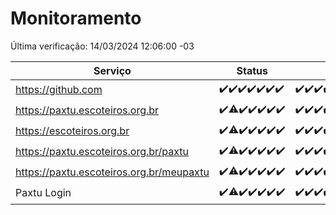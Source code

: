 # Monitoramento

Última verificação: 14/03/2024 12:06:00 -03

|Serviço|Status|Últimas 24h|
|---|---|---|
|https://github.com|<span title="2024-03-07: OK=24">✔️</span><span title="2024-03-08: OK=24">✔️</span><span title="2024-03-09: OK=24">✔️</span><span title="2024-03-10: OK=24">✔️</span><span title="2024-03-11: OK=24">✔️</span><span title="2024-03-12: OK=24">✔️</span><span title="2024-03-13: OK=15">✔️</span>|<span title="13/03/2024 14:06:00 -03 : 200">✔️</span><span title="13/03/2024 15:07:00 -03 : 200">✔️</span><span title="13/03/2024 16:03:00 -03 : 200">✔️</span><span title="13/03/2024 17:06:00 -03 : 200">✔️</span><span title="13/03/2024 18:04:00 -03 : 200">✔️</span><span title="13/03/2024 19:05:00 -03 : 200">✔️</span><span title="13/03/2024 20:06:00 -03 : 200">✔️</span><span title="13/03/2024 21:29:00 -03 : 200">✔️</span><span title="13/03/2024 22:38:00 -03 : 200">✔️</span><span title="13/03/2024 23:12:00 -03 : 200">✔️</span><span title="14/03/2024 00:07:00 -03 : 200">✔️</span><span title="14/03/2024 01:07:00 -03 : 200">✔️</span><span title="14/03/2024 02:06:00 -03 : 200">✔️</span><span title="14/03/2024 03:08:00 -03 : 200">✔️</span><span title="14/03/2024 04:07:00 -03 : 200">✔️</span><span title="14/03/2024 05:08:00 -03 : 200">✔️</span><span title="14/03/2024 06:06:00 -03 : 200">✔️</span><span title="14/03/2024 07:07:00 -03 : 200">✔️</span><span title="14/03/2024 08:03:00 -03 : 200">✔️</span><span title="14/03/2024 09:12:00 -03 : 200">✔️</span><span title="14/03/2024 10:06:00 -03 : 200">✔️</span><span title="14/03/2024 11:06:00 -03 : 200">✔️</span><span title="14/03/2024 12:06:00 -03 : 200">✔️</span>|
|https://paxtu.escoteiros.org.br|<span title="2024-03-07: OK=24">✔️</span><span title="2024-03-08: OK=23, Falhas=1">⚠️</span><span title="2024-03-09: OK=24">✔️</span><span title="2024-03-10: OK=24">✔️</span><span title="2024-03-11: OK=24">✔️</span><span title="2024-03-12: OK=24">✔️</span><span title="2024-03-13: OK=15">✔️</span>|<span title="13/03/2024 14:06:00 -03 : 200">✔️</span><span title="13/03/2024 15:07:00 -03 : 200">✔️</span><span title="13/03/2024 16:03:00 -03 : 200">✔️</span><span title="13/03/2024 17:06:00 -03 : 200">✔️</span><span title="13/03/2024 18:04:00 -03 : 200">✔️</span><span title="13/03/2024 19:05:00 -03 : 200">✔️</span><span title="13/03/2024 20:06:00 -03 : 200">✔️</span><span title="13/03/2024 21:29:00 -03 : 200">✔️</span><span title="13/03/2024 22:38:00 -03 : 200">✔️</span><span title="13/03/2024 23:12:00 -03 : 200">✔️</span><span title="14/03/2024 00:07:00 -03 : 200">✔️</span><span title="14/03/2024 01:07:00 -03 : 200">✔️</span><span title="14/03/2024 02:06:00 -03 : 200">✔️</span><span title="14/03/2024 03:08:00 -03 : 200">✔️</span><span title="14/03/2024 04:07:00 -03 : 200">✔️</span><span title="14/03/2024 05:08:00 -03 : 200">✔️</span><span title="14/03/2024 06:06:00 -03 : 200">✔️</span><span title="14/03/2024 07:07:00 -03 : 200">✔️</span><span title="14/03/2024 08:03:00 -03 : 200">✔️</span><span title="14/03/2024 09:12:00 -03 : 200">✔️</span><span title="14/03/2024 10:06:00 -03 : 200">✔️</span><span title="14/03/2024 11:06:00 -03 : 200">✔️</span><span title="14/03/2024 12:06:00 -03 : 200">✔️</span>|
|https://escoteiros.org.br|<span title="2024-03-07: OK=24">✔️</span><span title="2024-03-08: OK=23, Falhas=1">⚠️</span><span title="2024-03-09: OK=24">✔️</span><span title="2024-03-10: OK=24">✔️</span><span title="2024-03-11: OK=24">✔️</span><span title="2024-03-12: OK=24">✔️</span><span title="2024-03-13: OK=15">✔️</span>|<span title="13/03/2024 14:06:00 -03 : 200">✔️</span><span title="13/03/2024 15:07:00 -03 : 200">✔️</span><span title="13/03/2024 16:03:00 -03 : 200">✔️</span><span title="13/03/2024 17:06:00 -03 : 200">✔️</span><span title="13/03/2024 18:04:00 -03 : 200">✔️</span><span title="13/03/2024 19:05:00 -03 : 200">✔️</span><span title="13/03/2024 20:06:00 -03 : 200">✔️</span><span title="13/03/2024 21:29:00 -03 : 200">✔️</span><span title="13/03/2024 22:38:00 -03 : 200">✔️</span><span title="13/03/2024 23:12:00 -03 : 200">✔️</span><span title="14/03/2024 00:07:00 -03 : 200">✔️</span><span title="14/03/2024 01:07:00 -03 : 200">✔️</span><span title="14/03/2024 02:06:00 -03 : 200">✔️</span><span title="14/03/2024 03:08:00 -03 : 200">✔️</span><span title="14/03/2024 04:07:00 -03 : 200">✔️</span><span title="14/03/2024 05:08:00 -03 : 200">✔️</span><span title="14/03/2024 06:06:00 -03 : 200">✔️</span><span title="14/03/2024 07:07:00 -03 : 200">✔️</span><span title="14/03/2024 08:03:00 -03 : 200">✔️</span><span title="14/03/2024 09:12:00 -03 : 200">✔️</span><span title="14/03/2024 10:06:00 -03 : 200">✔️</span><span title="14/03/2024 11:06:00 -03 : 200">✔️</span><span title="14/03/2024 12:06:00 -03 : 200">✔️</span>|
|https://paxtu.escoteiros.org.br/paxtu|<span title="2024-03-07: OK=24">✔️</span><span title="2024-03-08: OK=23, Falhas=1">⚠️</span><span title="2024-03-09: OK=24">✔️</span><span title="2024-03-10: OK=24">✔️</span><span title="2024-03-11: OK=24">✔️</span><span title="2024-03-12: OK=24">✔️</span><span title="2024-03-13: OK=15">✔️</span>|<span title="13/03/2024 14:06:00 -03 : 200">✔️</span><span title="13/03/2024 15:07:00 -03 : 200">✔️</span><span title="13/03/2024 16:03:00 -03 : 200">✔️</span><span title="13/03/2024 17:06:00 -03 : 200">✔️</span><span title="13/03/2024 18:04:00 -03 : 200">✔️</span><span title="13/03/2024 19:05:00 -03 : 200">✔️</span><span title="13/03/2024 20:06:00 -03 : 200">✔️</span><span title="13/03/2024 21:29:00 -03 : 200">✔️</span><span title="13/03/2024 22:38:00 -03 : 200">✔️</span><span title="13/03/2024 23:12:00 -03 : 200">✔️</span><span title="14/03/2024 00:07:00 -03 : 200">✔️</span><span title="14/03/2024 01:07:00 -03 : 200">✔️</span><span title="14/03/2024 02:06:00 -03 : 200">✔️</span><span title="14/03/2024 03:08:00 -03 : 200">✔️</span><span title="14/03/2024 04:07:00 -03 : 200">✔️</span><span title="14/03/2024 05:08:00 -03 : 200">✔️</span><span title="14/03/2024 06:06:00 -03 : 200">✔️</span><span title="14/03/2024 07:07:00 -03 : 200">✔️</span><span title="14/03/2024 08:03:00 -03 : 200">✔️</span><span title="14/03/2024 09:12:00 -03 : 200">✔️</span><span title="14/03/2024 10:06:00 -03 : 200">✔️</span><span title="14/03/2024 11:06:00 -03 : 200">✔️</span><span title="14/03/2024 12:06:00 -03 : 200">✔️</span>|
|https://paxtu.escoteiros.org.br/meupaxtu|<span title="2024-03-07: OK=24">✔️</span><span title="2024-03-08: OK=23, Falhas=1">⚠️</span><span title="2024-03-09: OK=24">✔️</span><span title="2024-03-10: OK=24">✔️</span><span title="2024-03-11: OK=24">✔️</span><span title="2024-03-12: OK=24">✔️</span><span title="2024-03-13: OK=15">✔️</span>|<span title="13/03/2024 14:06:00 -03 : 200">✔️</span><span title="13/03/2024 15:07:00 -03 : 200">✔️</span><span title="13/03/2024 16:03:00 -03 : 200">✔️</span><span title="13/03/2024 17:06:00 -03 : 200">✔️</span><span title="13/03/2024 18:04:00 -03 : 200">✔️</span><span title="13/03/2024 19:05:00 -03 : 200">✔️</span><span title="13/03/2024 20:06:00 -03 : 200">✔️</span><span title="13/03/2024 21:29:00 -03 : 200">✔️</span><span title="13/03/2024 22:38:00 -03 : 200">✔️</span><span title="13/03/2024 23:12:00 -03 : 200">✔️</span><span title="14/03/2024 00:07:00 -03 : 200">✔️</span><span title="14/03/2024 01:07:00 -03 : 200">✔️</span><span title="14/03/2024 02:06:00 -03 : 200">✔️</span><span title="14/03/2024 03:08:00 -03 : 200">✔️</span><span title="14/03/2024 04:07:00 -03 : 200">✔️</span><span title="14/03/2024 05:08:00 -03 : 200">✔️</span><span title="14/03/2024 06:06:00 -03 : 200">✔️</span><span title="14/03/2024 07:07:00 -03 : 200">✔️</span><span title="14/03/2024 08:03:00 -03 : 200">✔️</span><span title="14/03/2024 09:12:00 -03 : 200">✔️</span><span title="14/03/2024 10:06:00 -03 : 200">✔️</span><span title="14/03/2024 11:06:00 -03 : 200">✔️</span><span title="14/03/2024 12:06:00 -03 : 200">✔️</span>|
|Paxtu Login|<span title="2024-03-07: OK=24">✔️</span><span title="2024-03-08: OK=23, Falhas=1">⚠️</span><span title="2024-03-09: OK=24">✔️</span><span title="2024-03-10: OK=24">✔️</span><span title="2024-03-11: OK=24">✔️</span><span title="2024-03-12: OK=24">✔️</span><span title="2024-03-13: OK=15">✔️</span>|<span title="13/03/2024 14:06:00 -03 : 200">✔️</span><span title="13/03/2024 15:07:00 -03 : 200">✔️</span><span title="13/03/2024 16:03:00 -03 : 200">✔️</span><span title="13/03/2024 17:06:00 -03 : 200">✔️</span><span title="13/03/2024 18:04:00 -03 : 200">✔️</span><span title="13/03/2024 19:05:00 -03 : 200">✔️</span><span title="13/03/2024 20:06:00 -03 : 200">✔️</span><span title="13/03/2024 21:29:00 -03 : 200">✔️</span><span title="13/03/2024 22:38:00 -03 : 200">✔️</span><span title="13/03/2024 23:12:00 -03 : 200">✔️</span><span title="14/03/2024 00:07:00 -03 : 200">✔️</span><span title="14/03/2024 01:07:00 -03 : 200">✔️</span><span title="14/03/2024 02:06:00 -03 : 200">✔️</span><span title="14/03/2024 03:08:00 -03 : 200">✔️</span><span title="14/03/2024 04:07:00 -03 : 200">✔️</span><span title="14/03/2024 05:08:00 -03 : 200">✔️</span><span title="14/03/2024 06:06:00 -03 : 200">✔️</span><span title="14/03/2024 07:07:00 -03 : 200">✔️</span><span title="14/03/2024 08:03:00 -03 : 200">✔️</span><span title="14/03/2024 09:12:00 -03 : 200">✔️</span><span title="14/03/2024 10:06:00 -03 : 200">✔️</span><span title="14/03/2024 11:06:00 -03 : 200">✔️</span><span title="14/03/2024 12:06:00 -03 : 200">✔️</span>|
